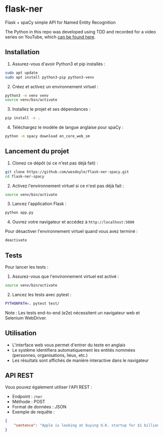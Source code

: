 # flask-ner

Flask + spaCy simple API for Named Entity Recognition

The Python in this repo was developed using TDD and recorded for a video series on YouTube, which [can be found here](https://youtu.be/eAPmXQ0dC7Q).

## Installation

1. Assurez-vous d'avoir Python3 et pip installés :
```bash
sudo apt update
sudo apt install python3-pip python3-venv
```

2. Créez et activez un environnement virtuel :
```bash
python3 -m venv venv
source venv/bin/activate
```

3. Installez le projet et ses dépendances :
```bash
pip install -e .
```

4. Téléchargez le modèle de langue anglaise pour spaCy :
```bash
python -m spacy download en_core_web_sm
```

## Lancement du projet

1. Clonez ce dépôt (si ce n'est pas déjà fait) :
```bash
git clone https://github.com/wesdoyle/flask-ner-spacy.git
cd flask-ner-spacy
```

2. Activez l'environnement virtuel si ce n'est pas déjà fait :
```bash
source venv/bin/activate
```

3. Lancez l'application Flask :
```bash
python app.py
```

4. Ouvrez votre navigateur et accédez à `http://localhost:5000`

Pour désactiver l'environnement virtuel quand vous avez terminé :
```bash
deactivate
```

## Tests

Pour lancer les tests :

1. Assurez-vous que l'environnement virtuel est activé :
```bash
source venv/bin/activate
```

2. Lancez les tests avec pytest :
```bash
PYTHONPATH=. pytest test/
```

Note : Les tests end-to-end (e2e) nécessitent un navigateur web et Selenium WebDriver.

## Utilisation

- L'interface web vous permet d'entrer du texte en anglais
- Le système identifiera automatiquement les entités nommées (personnes, organisations, lieux, etc.)
- Les résultats sont affichés de manière interactive dans le navigateur

## API REST

Vous pouvez également utiliser l'API REST :

- Endpoint : `/ner`
- Méthode : POST
- Format de données : JSON
- Exemple de requête :
```json
{
    "sentence": "Apple is looking at buying U.K. startup for $1 billion"
}
